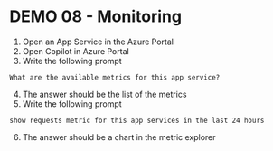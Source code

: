 # DEMO 08 - Monitoring

1) Open an App Service in the Azure Portal
2) Open Copilot in Azure Portal
3) Write the following prompt

```
What are the available metrics for this app service?
```

4) The answer should be the list of the metrics
5) Write the following prompt

```
show requests metric for this app services in the last 24 hours
```

6) The answer should be a chart in the metric explorer